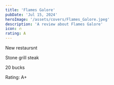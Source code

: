 ```yaml
---
title: 'Flames Galore'
pubDate: 'Jul 15, 2024'
heroImage: '/assets/covers/Flames_Galore.jpeg'
description: 'A review about Flames Galore'
icon: 🔥
rating: A
---
```


New restaursnt

Stone grill steak

20 bucks

Rating: A+
